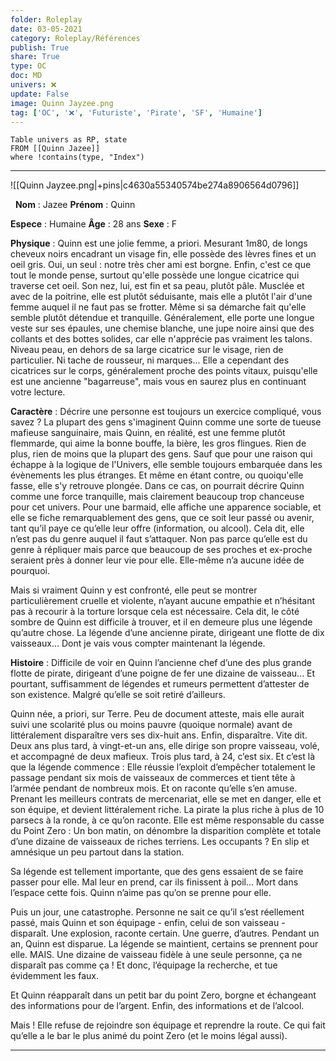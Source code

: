 ```yaml
---  
folder: Roleplay  
date: 03-05-2021  
category: Roleplay/Références  
publish: True  
share: True  
type: OC  
doc: MD  
univers: ❌  
update: False  
image: Quinn Jayzee.png  
tag: ['OC', '❌', 'Futuriste', 'Pirate', 'SF', 'Humaine']  
---  
```

```dataview
Table univers as RP, state
FROM [[Quinn Jazee]]
where !contains(type, "Index")
```
---
![[Quinn Jayzee.png|+pins|c4630a55340574be274a8906564d0796]]

$~$
**Nom** :  Jazee
**Prénom** : Quinn

**Espece** : Humaine
**Âge** : 28 ans
**Sexe** : F

**Physique** : Quinn est une jolie femme, a priori. Mesurant 1m80, de longs cheveux noirs encadrant un visage fin, elle possède des lèvres fines et un oeil gris. Oui, un seul : notre très cher ami est borgne. Enfin, c'est ce que tout le monde pense, surtout qu'elle possède une longue cicatrice qui traverse cet oeil. 
Son nez, lui, est fin et sa peau, plutôt pâle. 
Musclée et avec de la poitrine, elle est plutôt séduisante, mais elle a plutôt l'air d'une femme auquel il ne faut pas se frotter. Même si sa démarche fait qu'elle semble plutôt détendue et tranquille.
Généralement, elle porte une longue veste sur ses épaules, une chemise blanche, une jupe noire ainsi que des collants et des bottes solides, car elle n'apprécie pas vraiment les talons. 
Niveau peau, en dehors de sa large cicatrice sur le visage, rien de particulier. Ni tache de rousseur, ni marques... Elle a cependant des cicatrices sur le corps, généralement proche des points vitaux, puisqu'elle est une ancienne "bagarreuse", mais vous en saurez plus en continuant votre lecture. 

**Caractère** : Décrire une personne est toujours un exercice compliqué, vous savez ? 
La plupart des gens s'imaginent Quinn comme une sorte de tueuse mafieuse sanguinaire, mais Quinn, en réalité, est une femme plutôt flemmarde, qui aime la bonne bouffe, la bière, les gros flingues. Rien de plus, rien de moins que la plupart des gens. Sauf que pour une raison qui échappe à la logique de l'Univers, elle semble toujours embarquée dans les évènements les plus étranges. 
Et même en étant contre, ou quoiqu'elle fasse, elle s'y retrouve plongée. 
Dans ce cas, on pourrait décrire Quinn comme une force tranquille, mais clairement beaucoup trop chanceuse pour cet univers. 
Pour une barmaid, elle affiche une apparence sociable, et elle se fiche remarquablement des gens, que ce soit leur passé ou avenir, tant qu’il paye ce qu’elle leur offre (information, ou alcool). 
Cela dit, elle n’est pas du genre auquel il faut s’attaquer. Non pas parce qu’elle est du genre à répliquer mais parce que beaucoup de ses proches et ex-proche seraient près à donner leur vie pour elle. Elle-même n’a aucune idée de pourquoi.

Mais si vraiment Quinn y est confronté, elle peut se montrer particulièrement cruelle et violente, n’ayant aucune empathie et n’hésitant pas à recourir à la torture lorsque cela est nécessaire. Cela dit, le côté sombre de Quinn est difficile à trouver, et il en demeure plus une légende qu’autre chose. La légende d’une ancienne pirate, dirigeant une flotte de dix vaisseaux… Dont je vais vous compter maintenant la légende.

**Histoire** : Difficile de voir en Quinn l’ancienne chef d’une des plus grande flotte de pirate, dirigeant d’une poigne de fer une dizaine de vaisseau... Et pourtant, suffisamment de légendes et rumeurs permettent d’attester de son existence.
Malgré qu’elle se soit retiré d’ailleurs. 

Quinn née, a priori, sur Terre. Peu de document atteste, mais elle aurait suivi une scolarité plus ou moins pauvre (quoique normale) avant de littéralement disparaître vers ses dix-huit ans. Enfin, disparaître. Vite dit.
Deux ans plus tard, à vingt-et-un ans, elle dirige son propre vaisseau, volé, et accompagné de deux mafieux.
Trois plus tard, à 24, c’est six.
Et c’est là que la légende commence : Elle réussie l’exploit d’empêcher totalement le passage pendant six mois de vaisseaux de commerces et tient tête à l’armée pendant de nombreux mois. Et on raconte qu’elle s’en amuse. 
Prenant les meilleurs contrats de mercenariat, elle se met en danger, elle et son équipe, et devient littéralement riche. La pirate la plus riche à plus de 10 parsecs à la ronde, à ce qu’on raconte.
Elle est même responsable du casse du Point Zero : Un bon matin, on dénombre la disparition complète et totale d’une dizaine de vaisseaux de riches terriens. Les occupants ? En slip et amnésique un peu partout dans la station.

Sa légende est tellement importante, que des gens essaient de se faire passer pour elle. Mal leur en prend, car ils finissent à poil... Mort dans l’espace cette fois. Quinn n’aime pas qu’on se prenne pour elle.

Puis un jour, une catastrophe.
Personne ne sait ce qu’il s’est réellement passé, mais Quinn et son équipage - enfin, celui de son vaisseau - disparaît. Une explosion, raconte certain. Une guerre, d’autres. Pendant un an, Quinn est disparue. La légende se maintient, certains se prennent pour elle.
MAIS.
Une dizaine de vaisseau fidèle à une seule personne, ça ne disparaît pas comme ça ! Et donc, l’équipage la recherche, et tue évidemment les faux. 

Et Quinn réapparaît dans un petit bar du point Zero, borgne et échangeant des informations pour de l’argent. Enfin, des informations et de l’alcool.

Mais ! Elle refuse de rejoindre son équipage et reprendre la route.
Ce qui fait qu’elle a le bar le plus animé du point Zero (et le moins légal aussi). 

---